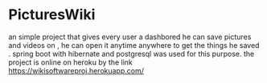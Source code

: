 # PicturesWiki
an simple project that gives every user a dashbored he can save pictures and videos on , he can open it anytime anywhere to get the things
he saved . spring boot with hibernate and postgresql was used for this purpose.
the project is online on heroku by the link https://wikisoftwareproj.herokuapp.com/
